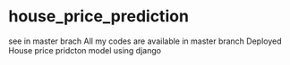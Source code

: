 # house_price_prediction

see in master brach
All my codes are available in master branch
Deployed House price pridcton model using django 

